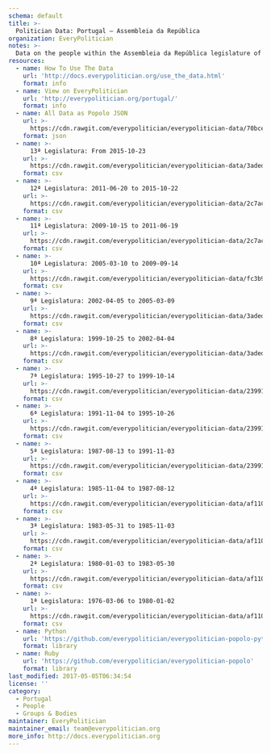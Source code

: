 ```yaml
---
schema: default
title: >-
  Politician Data: Portugal — Assembleia da República
organization: EveryPolitician
notes: >-
  Data on the people within the Assembleia da República legislature of Portugal.
resources:
  - name: How To Use The Data
    url: 'http://docs.everypolitician.org/use_the_data.html'
    format: info
  - name: View on EveryPolitician
    url: 'http://everypolitician.org/portugal/'
    format: info
  - name: All Data as Popolo JSON
    url: >-
      https://cdn.rawgit.com/everypolitician/everypolitician-data/70bce45a06c82d309976edd48992c97559d37037/data/Portugal/Assembly/ep-popolo-v1.0.json
    format: json
  - name: >-
      13ª Legislatura: From 2015-10-23
    url: >-
      https://cdn.rawgit.com/everypolitician/everypolitician-data/3adedda118d236ba116e1f7b751148db32f0e40f/data/Portugal/Assembly/term-13.csv
    format: csv
  - name: >-
      12ª Legislatura: 2011-06-20 to 2015-10-22
    url: >-
      https://cdn.rawgit.com/everypolitician/everypolitician-data/2c7ac23674deafa0650bdeab41b3d00a9eae72f0/data/Portugal/Assembly/term-12.csv
    format: csv
  - name: >-
      11ª Legislatura: 2009-10-15 to 2011-06-19
    url: >-
      https://cdn.rawgit.com/everypolitician/everypolitician-data/2c7ac23674deafa0650bdeab41b3d00a9eae72f0/data/Portugal/Assembly/term-11.csv
    format: csv
  - name: >-
      10ª Legislatura: 2005-03-10 to 2009-09-14
    url: >-
      https://cdn.rawgit.com/everypolitician/everypolitician-data/fc3b9daa6d6dc3f9a9545d5db057464ae636a622/data/Portugal/Assembly/term-10.csv
    format: csv
  - name: >-
      9ª Legislatura: 2002-04-05 to 2005-03-09
    url: >-
      https://cdn.rawgit.com/everypolitician/everypolitician-data/3adedda118d236ba116e1f7b751148db32f0e40f/data/Portugal/Assembly/term-9.csv
    format: csv
  - name: >-
      8ª Legislatura: 1999-10-25 to 2002-04-04
    url: >-
      https://cdn.rawgit.com/everypolitician/everypolitician-data/3adedda118d236ba116e1f7b751148db32f0e40f/data/Portugal/Assembly/term-8.csv
    format: csv
  - name: >-
      7ª Legislatura: 1995-10-27 to 1999-10-14
    url: >-
      https://cdn.rawgit.com/everypolitician/everypolitician-data/23991aeb84900851d61e7ed4d1a0739ea7fbccdb/data/Portugal/Assembly/term-7.csv
    format: csv
  - name: >-
      6ª Legislatura: 1991-11-04 to 1995-10-26
    url: >-
      https://cdn.rawgit.com/everypolitician/everypolitician-data/23991aeb84900851d61e7ed4d1a0739ea7fbccdb/data/Portugal/Assembly/term-6.csv
    format: csv
  - name: >-
      5ª Legislatura: 1987-08-13 to 1991-11-03
    url: >-
      https://cdn.rawgit.com/everypolitician/everypolitician-data/23991aeb84900851d61e7ed4d1a0739ea7fbccdb/data/Portugal/Assembly/term-5.csv
    format: csv
  - name: >-
      4ª Legislatura: 1985-11-04 to 1987-08-12
    url: >-
      https://cdn.rawgit.com/everypolitician/everypolitician-data/af1100eb4b050f753196e00e44123b8e3f9740e7/data/Portugal/Assembly/term-4.csv
    format: csv
  - name: >-
      3ª Legislatura: 1983-05-31 to 1985-11-03
    url: >-
      https://cdn.rawgit.com/everypolitician/everypolitician-data/af1100eb4b050f753196e00e44123b8e3f9740e7/data/Portugal/Assembly/term-3.csv
    format: csv
  - name: >-
      2ª Legislatura: 1980-01-03 to 1983-05-30
    url: >-
      https://cdn.rawgit.com/everypolitician/everypolitician-data/af1100eb4b050f753196e00e44123b8e3f9740e7/data/Portugal/Assembly/term-2.csv
    format: csv
  - name: >-
      1ª Legislatura: 1976-03-06 to 1980-01-02
    url: >-
      https://cdn.rawgit.com/everypolitician/everypolitician-data/af1100eb4b050f753196e00e44123b8e3f9740e7/data/Portugal/Assembly/term-1.csv
    format: csv
  - name: Python
    url: 'https://github.com/everypolitician/everypolitician-popolo-python'
    format: library
  - name: Ruby
    url: 'https://github.com/everypolitician/everypolitician-popolo'
    format: library
last_modified: 2017-05-05T06:34:54
license: ''
category:
  - Portugal
  - People
  - Groups & Bodies
maintainer: EveryPolitician
maintainer_email: team@everypolitician.org
more_info: http://docs.everypolitician.org
---
```

